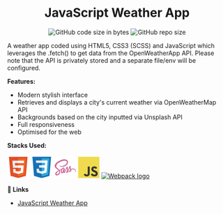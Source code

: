 <div align="center">
<h1>JavaScript Weather App</h1>

![GitHub code size in bytes](https://img.shields.io/github/languages/code-size/asbhogal/JavaScript-Weather-App?style=for-the-badge&labelColor=000) ![GitHub repo size](https://img.shields.io/github/repo-size/asbhogal/JavaScript-Weather-App?color=blueviolet&style=for-the-badge&labelColor=000)

</div>

A weather app coded using HTML5, CSS3 (SCSS) and JavaScript which leverages the .fetch() to get data from the OpenWeatherApp API. Please note that the API is privately stored and a separate file/env will be configured.

<strong>Features:</strong><br>
  - Modern stylish interface
  - Retrieves and displays a city's current weather via OpenWeatherMap API
  - Backgrounds based on the city inputted via Unsplash API
  - Full responsiveness
  - Optimised for the web

<strong>Stacks Used:</strong><br>
<br>
<a target="_blank" rel="noopener noreferrer" href="https://github.com/devicons/devicon/blob/master/icons/html5/html5-original.svg"><img src="https://github.com/devicons/devicon/raw/master/icons/html5/html5-original.svg" alt="html5" width="50" height="50" style="max-width:100%;"></a>
<a target="_blank" rel="noopener noreferrer" href="https://github.com/devicons/devicon/blob/master/icons/css3/css3-original.svg"><img src="https://github.com/devicons/devicon/raw/master/icons/css3/css3-original.svg" alt="css3" width="50" height="50" style="max-width:100%;"></a>
<a target="_blank" rel="noopener noreferrer" href="https://github.com/devicons/devicon/blob/master/icons/sass/sass-original.svg"><img src="https://github.com/devicons/devicon/blob/master/icons/sass/sass-original.svg" alt="sass" width="50" height="50" style="max-width:100%;"></a>
<a target="_blank" rel="noopener noreferrer" href="https://github.com/devicons/devicon/blob/master/icons/javascript/javascript-original.svg"><img src="https://github.com/devicons/devicon/raw/master/icons/javascript/javascript-original.svg" alt="JavaScript" width="50" height="50" style="max-width:100%;"></a>
<a target="_blank" rel="noopener noreferrer" href="https://github.com/vitejs/vite/blob/main/docs/public/logo.svg"><img src="https://github.com/vitejs/vite/blob/main/docs/public/logo.svg" alt="Webpack logo" width="50" height="50" style="max-width:100%;"></a>

<strong>:link: Links</strong><br>
 - <a target="_blank" href="https://javascript-weatherapp.vercel.app">JavaScript Weather App</a>
